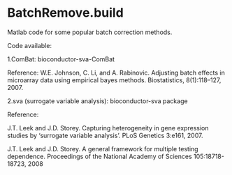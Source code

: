 # BatchRemove.build
Matlab code for some popular batch correction methods.

Code available:

1.ComBat:  bioconductor-sva-ComBat 

Reference: W.E. Johnson, C. Li, and A. Rabinovic. Adjusting batch effects in microarray data using empirical bayes methods. Biostatistics, 8(1):118–127, 2007.
         
2.sva (surrogate variable analysis): bioconductor-sva package

Reference: 

J.T. Leek and J.D. Storey. Capturing heterogeneity in gene expression studies by ‘surrogate variable analysis’. PLoS Genetics 3:e161, 2007.

J.T. Leek and J.D. Storey. A general framework for multiple testing dependence. Proceedings of the National Academy of Sciences 105:18718-18723, 2008

